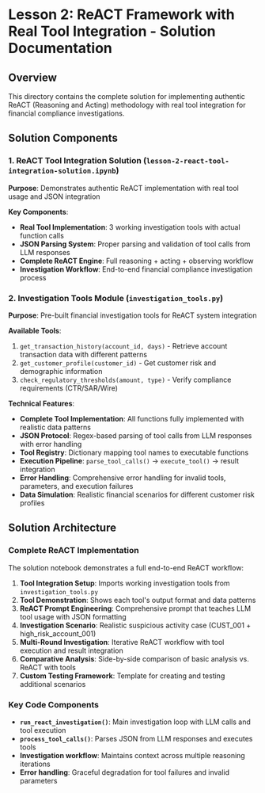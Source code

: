 # Lesson 2: ReACT Framework with Real Tool Integration - Solution Documentation

## Overview

This directory contains the complete solution for implementing authentic ReACT (Reasoning and Acting) methodology with real tool integration for financial compliance investigations.

## Solution Components

### 1. ReACT Tool Integration Solution (`lesson-2-react-tool-integration-solution.ipynb`)

**Purpose**: Demonstrates authentic ReACT implementation with real tool usage and JSON integration

**Key Components**:
- **Real Tool Implementation**: 3 working investigation tools with actual function calls
- **JSON Parsing System**: Proper parsing and validation of tool calls from LLM responses  
- **Complete ReACT Engine**: Full reasoning + acting + observing workflow
- **Investigation Workflow**: End-to-end financial compliance investigation process

### 2. Investigation Tools Module (`investigation_tools.py`)

**Purpose**: Pre-built financial investigation tools for ReACT system integration

**Available Tools**:
1. `get_transaction_history(account_id, days)` - Retrieve account transaction data with different patterns
2. `get_customer_profile(customer_id)` - Get customer risk and demographic information  
3. `check_regulatory_thresholds(amount, type)` - Verify compliance requirements (CTR/SAR/Wire)

**Technical Features**:
- **Complete Tool Implementation**: All functions fully implemented with realistic data patterns
- **JSON Protocol**: Regex-based parsing of tool calls from LLM responses with error handling
- **Tool Registry**: Dictionary mapping tool names to executable functions
- **Execution Pipeline**: `parse_tool_calls()` → `execute_tool()` → result integration
- **Error Handling**: Comprehensive error handling for invalid tools, parameters, and execution failures
- **Data Simulation**: Realistic financial scenarios for different customer risk profiles

## Solution Architecture

### Complete ReACT Implementation
The solution notebook demonstrates a full end-to-end ReACT workflow:

1. **Tool Integration Setup**: Imports working investigation tools from `investigation_tools.py`
2. **Tool Demonstration**: Shows each tool's output format and data patterns
3. **ReACT Prompt Engineering**: Comprehensive prompt that teaches LLM tool usage with JSON formatting
4. **Investigation Scenario**: Realistic suspicious activity case (CUST_001 + high_risk_account_001)
5. **Multi-Round Investigation**: Iterative ReACT workflow with tool execution and result integration
6. **Comparative Analysis**: Side-by-side comparison of basic analysis vs. ReACT with tools
7. **Custom Testing Framework**: Template for creating and testing additional scenarios

### Key Code Components
- **`run_react_investigation()`**: Main investigation loop with LLM calls and tool execution
- **`process_tool_calls()`**: Parses JSON from LLM responses and executes tools
- **Investigation workflow**: Maintains context across multiple reasoning iterations
- **Error handling**: Graceful degradation for tool failures and invalid parameters

